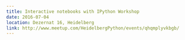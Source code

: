 ```yaml
---
title: Interactive notebooks with IPython Workshop
date: 2016-07-04
location: Dezernat 16, Heidelberg
link: http://www.meetup.com/HeidelbergPython/events/qhqmplyvkbgb/
---
```

